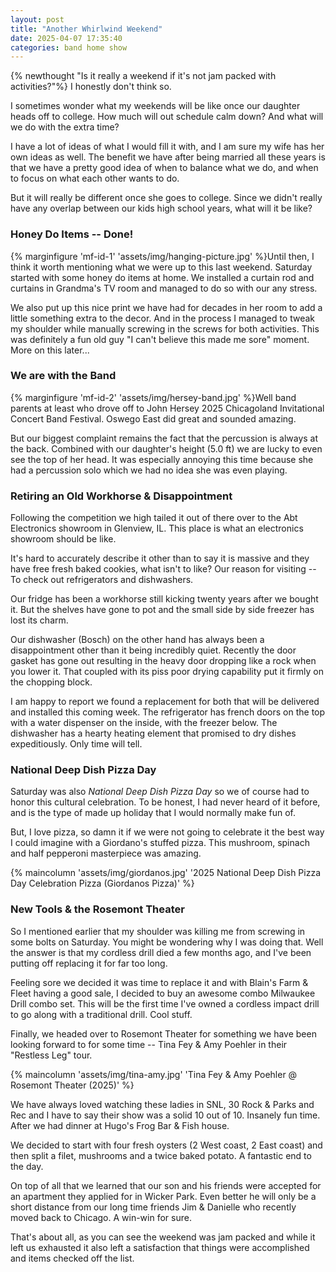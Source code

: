 ```yaml
---
layout: post
title: "Another Whirlwind Weekend"
date: 2025-04-07 17:35:40
categories: band home show
---
```


{% newthought "Is it really a weekend if it's not jam packed with activities?"%} I honestly don't think so. <!--more-->

I sometimes wonder what my weekends will be like once our daughter heads off to college. How much will out schedule calm down? And what will we do with the extra time?

I have a lot of ideas of what I would fill it with, and I am sure my wife has her own ideas as well. The benefit we have after being married all these years is that we have a pretty good idea of when to balance what we do, and when to focus on what each other wants to do.

But it will really be different once she goes to college. Since we didn't really have any overlap between our kids high school years, what will it be like?

### Honey Do Items -- Done!

{% marginfigure 'mf-id-1' 'assets/img/hanging-picture.jpg' %}Until then, I think it worth mentioning what we were up to this last weekend. Saturday started with some honey do items at home. We installed a curtain rod and curtains in Grandma's TV room and managed to do so with our any stress.

We also put up this nice print we have had for decades in her room to add a little something extra to the decor. And in the process I managed to tweak my shoulder while manually screwing in the screws for both activities. This was definitely a fun old guy "I can't believe this made me sore" moment. More on this later...

### We are with the Band

{% marginfigure 'mf-id-2' 'assets/img/hersey-band.jpg' %}Well band parents at least who drove off to John Hersey 2025 Chicagoland Invitational Concert Band Festival. Oswego East did great and sounded amazing.

But our biggest complaint remains the fact that the percussion is always at the back. Combined with our daughter's height (5.0 ft) we are lucky to even see the top of her head. It was especially annoying this time because she had a percussion solo which we had no idea she was even playing.

### Retiring an Old Workhorse & Disappointment

Following the competition we high tailed it out of there over to the Abt Electronics showroom in Glenview, IL. This place is what an electronics showroom should be like.

It's hard to accurately describe it other than to say it is massive and they have free fresh baked cookies, what isn't to like? Our reason for visiting -- To check out refrigerators and dishwashers.

Our fridge has been a workhorse still kicking twenty years after we bought it. But the shelves have gone to pot and the small side by side freezer has lost its charm.

Our dishwasher (Bosch) on the other hand has always been a disappointment other than it being incredibly quiet. Recently the door gasket has gone out resulting in the heavy door dropping like a rock when you lower it. That coupled with its piss poor drying capability put it firmly on the chopping block.

I am happy to report we found a replacement for both that will be delivered and installed this coming week. The refrigerator has french doors on the top with a water dispenser on the inside, with the freezer below. The dishwasher has a hearty heating element that promised to dry dishes expeditiously. Only time will tell.

### National Deep Dish Pizza Day
Saturday was also *National Deep Dish Pizza Day* so we of course had to honor this cultural celebration. To be honest, I had never heard of it before, and is the type of made up holiday that I would normally make fun of.

But, I love pizza, so damn it if we were not going to celebrate it the best way I could imagine with a Giordano's stuffed pizza. This mushroom, spinach and half pepperoni masterpiece was amazing.

{% maincolumn 'assets/img/giordanos.jpg' '2025 National Deep Dish Pizza Day Celebration Pizza (Giordanos Pizza)' %}



### New Tools & the Rosemont Theater

So I mentioned earlier that my shoulder was killing me from screwing in some bolts on Saturday. You might be wondering why I was doing that. Well the answer is that my cordless drill died a few months ago, and I've been putting off replacing it for far too long.

Feeling sore we decided it was time to replace it and with Blain's Farm & Fleet having a good sale, I decided to buy an awesome combo Milwaukee Drill combo set. This will be the first time I've owned a cordless impact drill to go along with a traditional drill. Cool stuff.

Finally, we headed over to Rosemont Theater for something we have been looking forward to for some time -- Tina Fey & Amy Poehler in their "Restless Leg" tour.

{% maincolumn 'assets/img/tina-amy.jpg' 'Tina Fey & Amy Poehler @ Rosemont Theater (2025)' %}

We have always loved watching these ladies in SNL, 30 Rock & Parks and Rec and I have to say their show was a solid 10 out of 10. Insanely fun time. After we had dinner at Hugo's Frog Bar & Fish house.

We decided to start with four fresh oysters (2 West coast, 2 East coast) and then split a filet, mushrooms and a twice baked potato. A fantastic end to the day.

On top of all that we learned that our son and his friends were accepted for an apartment they applied for in Wicker Park. Even better he will only be a short distance from our long time friends Jim & Danielle who recently moved back to Chicago. A win-win for sure.

That's about all, as you can see the weekend was jam packed and while it left us exhausted it also left a satisfaction that things were accomplished and items checked off the list.
